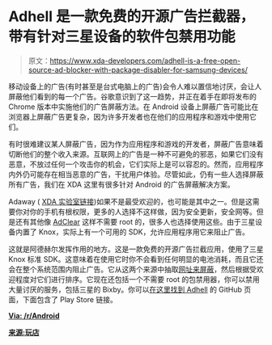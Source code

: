# Adhell 是一款免费的开源广告拦截器，带有针对三星设备的软件包禁用功能

> 原文：<https://www.xda-developers.com/adhell-is-a-free-open-source-ad-blocker-with-package-disabler-for-samsung-devices/>

移动设备上的广告(有时甚至是台式电脑上的广告)会令人难以置信地讨厌，会让人屏蔽他们看到的每一个广告。谷歌意识到了这一趋势，并正在着手在即将发布的 Chrome 版本中实施他们的广告屏蔽方法。在 Android 设备上屏蔽广告可能比在浏览器上屏蔽广告更复杂，因为许多开发者也在他们的应用程序和游戏中使用它们。

有时很难建议某人屏蔽广告，因为作为应用程序和游戏的开发者，屏蔽广告意味着切断他们的整个收入来源。互联网上的广告是一种不可避免的邪恶，如果它们没有恶意，不放过任何一个攻击你的机会，它们实际上是可以容忍的。然而，应用程序内外仍可能存在相当恶意的广告，干扰用户体验。尽管如此，仍有一些人选择屏蔽所有广告，我们在 XDA 这里有很多针对 Android 的广告屏蔽解决方案。

Adaway ( [XDA 实验室链接](https://labs.xda-developers.com/store/app/org.adaway))如果不是最受欢迎的，也可能是其中之一。但是这需要你对你的手机有根权限，更多的人选择不这样做，因为安全更新，安全网等。但是还有其他像 [AdClear](https://forum.xda-developers.com/android/apps-games/app-adclear-root-version-ad-blocker-t3309011) 这样不需要 root 的，很多人也选择使用这些。由于三星设备内置了 Knox，实际上有一个可用的 SDK，允许应用程序用它来阻止广告。

这就是阿德赫尔发挥作用的地方。这是一款免费的开源广告拦截应用，使用了三星 Knox 标准 SDK。这意味着在使用它时你不会看到任何明显的电池消耗，而且它还会在整个系统范围内阻止广告。它从这两个来源中抽取[网址来屏蔽](https://adaway.org/hosts.txt)，然后根据受欢迎程度对它们进行排序。它现在还包括一个不需要 root 的包禁用器，你可以禁用大量讨厌的服务，包括三星的 Bixby。你可以[在这里找到 Adhell](https://github.com/adhell) 的 GitHub 页面，下面包含了 Play Store 链接。

[**Via: /r/Android**](https://www.reddit.com/r/Android/comments/6gmxdt/adhell_ad_blocker_for_samsung_devices_has_a/)

[**来源:玩店**](https://play.google.com/store/apps/details?id=com.getadhell.androidapp)